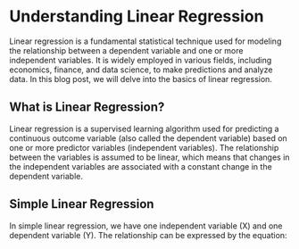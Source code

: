 # Understanding Linear Regression

Linear regression is a fundamental statistical technique used for modeling the relationship between a dependent variable and one or more independent variables. It is widely employed in various fields, including economics, finance, and data science, to make predictions and analyze data. In this blog post, we will delve into the basics of linear regression.

## What is Linear Regression?

Linear regression is a supervised learning algorithm used for predicting a continuous outcome variable (also called the dependent variable) based on one or more predictor variables (independent variables). The relationship between the variables is assumed to be linear, which means that changes in the independent variables are associated with a constant change in the dependent variable.

## Simple Linear Regression

In simple linear regression, we have one independent variable (X) and one dependent variable (Y). The relationship can be expressed by the equation:

